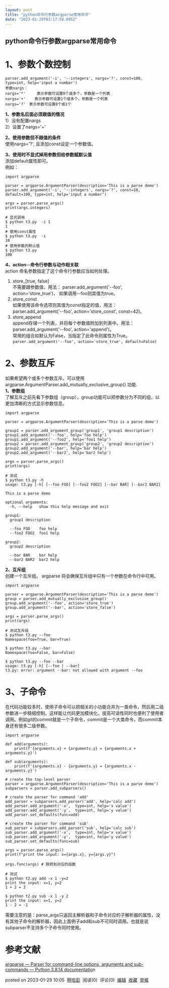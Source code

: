 ```yaml
---
layout: post
title: "python命令行参数argparse常用命令"
date: "2023-01-29T03:17:58.095Z"
---
```

python命令行参数argparse常用命令
-----------------------

1、参数个数控制
========

    parser.add_argument('-i', '--integers', nargs='?', const=100, type=int, help='input a number')
    参数nargs：
    nargs='*'     表示参数可设置0个或多个，参数是一个列表
    nargs='+'    表示参数可设置1个或多个，参数是一个列表
    nargs='?'　表示参数可设置0个或1个
    

**1、参数名后面必须跟值的情况**  
1）没有配置nargs  
2）设置了nargs='+'

**2、使用参数但不跟值的条件**  
使用nargs='?', 且添加const设定一个参数值。

**3、使用时不显式掉用参数但给参数赋默认值**  
添加default属性即可。  
例如：

    import argparse
    
    parser = argparse.ArgumentParser(description='This is a parse demo') 
    parser.add_argument('-i', '--integers', nargs='?', const=10, default=100, type=int, help='input a number')
    
    args = parser.parse_args() 
    print(args.integers)
    
    # 显式调用
    $ python t3.py  -i 1
    1
    # 使用const属性
    $ python t3.py  -i
    10
    # 使用参数的默认值
    $ python t3.py
    100
    

**4、action--命令行参数与动作相关联**  
action 命名参数指定了这个命令行参数应当如何处理。

1.  store\_\[true, false\]  
    不需要跟参数值，用法： parser.add\_argument('--foo', action='store\_true')， 如果调用--foo则其值为true。
2.  store\_const  
    如果使用该命令选项则其值为const指定的值，用法：parser.add\_argument('--foo', action='store\_const', const=42)。
3.  store\_append  
    append存储一个列表，并将每个参数值附加到列表中。用法：parser.add\_argument('--foo', action='append')。  
    常用的组合如默认为False，当指定了此命令则属性为True。  
    `parser.add_argument('--foo', action='store_true', default=False)`

2、参数互斥
======

如果希望两个或多个参数互斥。可以使用argparse.ArgumentParser.add\_mutually\_exclusive\_group() 功能.  
**1、参数组**  
了解互斥之前先看下参数组（group），group功能可以把参数分为不同的组，以更加清晰的方式显示参数信息。

    import argparse
    
    parser = argparse.ArgumentParser(description='This is a parse demo') 
    
    group1 = parser.add_argument_group('group1', 'group1 description')
    group1.add_argument('--foo', help='foo help')
    group1.add_argument('--foo2', help='foo1 help')
    group2 = parser.add_argument_group('group2', 'group2 description')
    group2.add_argument('--bar', help='bar help')
    group2.add_argument('--bar2', help='bar2 help')
    
    args = parser.parse_args() 
    print(args)
    
    # 测试
    $ python t3.py -h
    usage: t3.py [-h] [--foo FOO] [--foo2 FOO2] [--bar BAR] [--bar2 BAR2]
    
    This is a parse demo
    
    optional arguments:
      -h, --help   show this help message and exit
    
    group1:
      group1 description
    
      --foo FOO    foo help
      --foo2 FOO2  foo1 help
    
    group2:
      group2 description
    
      --bar BAR    bar help
      --bar2 BAR2  bar2 help
    

**2、互斥组**  
创建一个互斥组。 argparse 将会确保互斥组中只有一个参数在命令行中可用。

    import argparse
    
    parser = argparse.ArgumentParser(description='This is a parse demo')
    group = parser.add_mutually_exclusive_group()
    group.add_argument('--foo', action='store_true')
    group.add_argument('--bar', action='store_false')
    
    args = parser.parse_args()
    print(args)
    
    # 测试互斥组
    $ python t3.py --foo
    Namespace(foo=True, bar=True)
    
    $ python t3.py --bar
    Namespace(foo=False, bar=False)
    
    $ python t3.py --foo --bar
    usage: t3.py [-h] [--foo | --bar]
    t3.py: error: argument --bar: not allowed with argument --foo
    

3、子命令
=====

在代码功能较多时，使用子命令可以把相关的小功能合并为一类命令，然后用二级参数进一步精细控制。这样能让代码更加模块化，提高可读性同时也便利了使用者调用。例如git的commit就是一个子命令，commit是一个大类命令，而commit本身还有很多二级参数。

    import argparse
    
    def add(arguments):
        print(f'{arguments.x} + {arguments.y} = {arguments.x + arguments.y}')
    
    def sub(arguments):
        print(f'{arguments.x} - {arguments.y} = {arguments.x - arguments.y}')
    
    # create the top-level parser
    parser = argparse.ArgumentParser(description='This is a parse demo') 
    subparsers = parser.add_subparsers()
    
    # create the parser for command 'add'
    add_parser = subparsers.add_parser('add', help='calc add')
    add_parser.add_argument('-x',  type=int, help='x value')
    add_parser.add_argument('-y',  type=int, help='y value')
    add_parser.set_defaults(func=add)
    
    # create the parser for command 'sub'
    sub_parser = subparsers.add_parser('sub', help='calc sub')
    sub_parser.add_argument('-x',  type=int, help='x value')
    sub_parser.add_argument('-y',  type=int, help='y value')
    sub_parser.set_defaults(func=sub)
    
    args = parser.parse_args() 
    print(f"print the input: x={args.x}, y={args.y}")
    
    args.func(args) # 跳转到对应的函数
    
    # 测试
    $ python t2.py add -x 1 -y=2
    print the input: x=1, y=2
    1 + 2 = 3
    
    $ python t2.py sub -x 1 -y 2
    print the input: x=1, y=2
    1 - 2 = -1
    

需要注意的是：parse\_args只返回主解析器和子命令对应的子解析器的属性，没有其他子命令的解析器，因此上面例子add和sub不可同时调用。也就是说subparser不支持多个子命令同时使用。

参考文献
====

[argparse — Parser for command-line options, arguments and sub-commands — Python 3.8.14 documentatio](https://docs.python.org/3.8/library/argparse.html#module-argparse "argparse — Parser for command-line options, arguments and sub-commands — Python 3.8.14 documentatio")n

posted on 2023-01-29 10:05  [啊哈彭](https://www.cnblogs.com/pingwen/)  阅读(0)  评论(0)  [编辑](https://i.cnblogs.com/EditPosts.aspx?postid=17071860)  [收藏](javascript:void(0))  [举报](javascript:void(0))